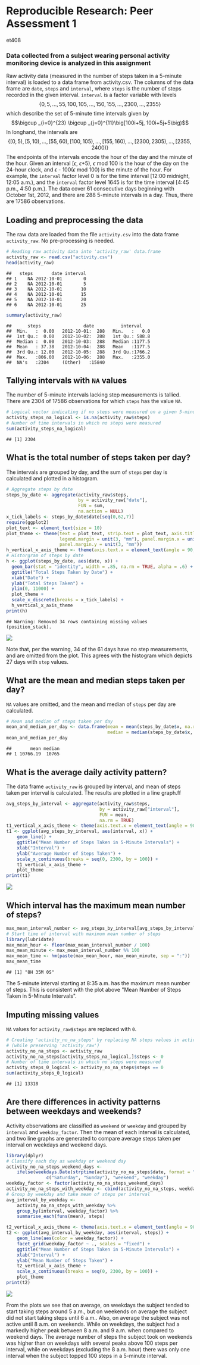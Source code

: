 # Reproducible Research: Peer Assessment 1
et408  

### Data collected from a subject wearing personal activity monitoring device is analyzed in this assignment

Raw activity data (measured in the number of steps taken in a 5-minute interval) is loaded to a data frame from activity.csv. The columns of the data frame are `date`, `steps` and `interval`, where `steps` is the number of steps recorded in the given interval. `interval` is a factor variable with levels $$\{0, 5, ..., 55, 100, 105, ..., 150, 155, ..., 2300, ..., 2355\}$$ which describe the set of 5-minute time intervals given by $$\bigcup _{i=0}^{23} \bigcup _{j=0}^{11}\big[100i+5j, 100i+5j+5\big)$$ In longhand, the intervals are $$\{[0,5), [5,10), ..., [55,60), [100, 105), ..., [155,160), ..., [2300, 2305), ..., [2355, 2400)\}$$ The endpoints of the intervals encode the hour of the day and the minute of the hour. Given an interval [$\epsilon$, $\epsilon$+5), $\epsilon$ mod 100 is the hour of the day on the 24-hour clock, and $\epsilon$ - 100($\epsilon$ mod 100) is the minute of the hour. For example, the `interval` factor level 0 is for the time interval [12:00 midnight, 12:05 a.m.), and the `interval` factor level 1645 is for the time interval [4:45 p.m., 4:50 p.m.). The data cover 61 consecutive days beginning with October 1st, 2012, and there are 288 5-minute intervals in a day. Thus, there are 17586 observations.
 
## Loading and preprocessing the data
The raw data are loaded from the file `activity.csv` into the data frame `activity_raw`. No pre-processing is needed.

```r
# Reading raw activity data into 'activity_raw' data.frame
activity_raw <- read.csv("activity.csv")
head(activity_raw)
```

```
##   steps       date interval
## 1    NA 2012-10-01        0
## 2    NA 2012-10-01        5
## 3    NA 2012-10-01       10
## 4    NA 2012-10-01       15
## 5    NA 2012-10-01       20
## 6    NA 2012-10-01       25
```

```r
summary(activity_raw)
```

```
##      steps                date          interval     
##  Min.   :  0.00   2012-10-01:  288   Min.   :   0.0  
##  1st Qu.:  0.00   2012-10-02:  288   1st Qu.: 588.8  
##  Median :  0.00   2012-10-03:  288   Median :1177.5  
##  Mean   : 37.38   2012-10-04:  288   Mean   :1177.5  
##  3rd Qu.: 12.00   2012-10-05:  288   3rd Qu.:1766.2  
##  Max.   :806.00   2012-10-06:  288   Max.   :2355.0  
##  NA's   :2304     (Other)   :15840
```


## Tallying intervals with `NA` values
The number of 5-minute intervals lacking step measurements is tallied. There are 2304 of 17586 observations for which `steps` has the value `NA`.

```r
# Logical vector indicating if no steps were measured on a given 5-minute interval
activity_steps_na_logical <- is.na(activity_raw$steps)
# Number of time intervals in which no steps were measured
sum(activity_steps_na_logical)
```

```
## [1] 2304
```

## What is the total number of steps taken per day?
The intervals are grouped by day, and the sum of `steps` per day is calculated and plotted in a histogram.

```r
# Aggregate steps by date
steps_by_date <- aggregate(activity_raw$steps, 
                           by = activity_raw["date"], 
                           FUN = sum, 
                           na.action = NULL)
x_tick_labels <- steps_by_date$date[seq(0,62,7)]
require(ggplot2)
plot_text <- element_text(size = 10)
plot_theme <- theme(text = plot_text, strip.text = plot_text, axis.title = plot_text, 
                    legend.margin = unit(3, "mm"), panel.margin.x = unit(10, "mm"),
                    panel.margin.y = unit(3, "mm"))
h_vertical_x_axis_theme <- theme(axis.text.x = element_text(angle = 90, hjust = 0, vjust = 0.5))
# Historgram of steps by date
h <- ggplot(steps_by_date, aes(date, x)) + 
  geom_bar(stat = "identity", width = .85, na.rm = TRUE, alpha = .6) + 
  ggtitle("Total Steps Taken by Date") +
  xlab("Date") +
  ylab("Total Steps Taken") +
  ylim(0, 11000) +
  plot_theme +
  scale_x_discrete(breaks = x_tick_labels) +
  h_vertical_x_axis_theme
print(h)
```

```
## Warning: Removed 34 rows containing missing values (position_stack).
```

![](PA1_template_files/figure-html/total_steps_per_day-1.png)

Note that, per the warning, 34 of the 61 days have no step measurements, and are omitted from the plot. This agrees with the histogram which depicts 27 days with `step` values.

## What are the mean and median steps taken per day?
`NA` values are omitted, and the mean and median of `steps` per day are calculated.

```r
# Mean and median of steps taken per day
mean_and_median_per_day <- data.frame(mean = mean(steps_by_date$x, na.rm = TRUE), 
                                      median = median(steps_by_date$x, na.rm = TRUE))
mean_and_median_per_day
```

```
##       mean median
## 1 10766.19  10765
```

## What is the average daily activity pattern?
The data frame `activity_raw` is grouped by interval, and mean of steps taken per interval is calculated. The results are plotted in a line graph.ff

```r
avg_steps_by_interval <- aggregate(activity_raw$steps, 
                                   by = activity_raw["interval"], 
                                   FUN = mean, 
                                   na.rm = TRUE)
t1_vertical_x_axis_theme <- theme(axis.text.x = element_text(angle = 90, hjust = 1, vjust = 0.5))
t1 <- ggplot(avg_steps_by_interval, aes(interval, x)) +
    geom_line() +
    ggtitle("Mean Number of Steps Taken in 5-Minute Intervals") +
    xlab("Interval") +
    ylab("Average Number of Steps Taken") +
    scale_x_continuous(breaks = seq(0, 2300, by = 100)) +
    t1_vertical_x_axis_theme +
    plot_theme
print(t1)
```

![](PA1_template_files/figure-html/average_daily_activity_pattern-1.png)

## Which interval has the maximum mean number of steps?

```r
max_mean_interval_number <- avg_steps_by_interval[avg_steps_by_interval$x == max(avg_steps_by_interval$x, na.rm = TRUE),]$interval
# Start time of interval with maximum mean number of steps
library(lubridate)
max_mean_hour <- floor(max_mean_interval_number / 100)
max_mean_minute <- max_mean_interval_number %% 100
max_mean_time <- hm(paste(max_mean_hour, max_mean_minute, sep = ":"))
max_mean_time
```

```
## [1] "8H 35M 0S"
```

The 5-minute interval starting at 8:35 a.m. has the maximum mean number of steps. This is consistent with the plot above "Mean Number of Steps Taken in 5-Minute Intervals".

## Imputing missing values
`NA` values for `activity_raw$steps` are replaced with `0`.

```r
# Creating 'activity_no_na_steps' by replacing NA steps values in activity with 0 
# (while preserving 'activity_raw')
activity_no_na_steps <- activity_raw
activity_no_na_steps[activity_steps_na_logical,]$steps <- 0
# Number of time intervals in which no steps were measured
activity_steps_0_logical <- activity_no_na_steps$steps == 0
sum(activity_steps_0_logical)
```

```
## [1] 13318
```

## Are there differences in activity patterns between weekdays and weekends?
Activity observations are classified as `weekend` or `weekday` and grouped by `interval` and `weekday_factor`. Then the mean of each interval is calculated, and two line graphs are generated to compare average steps taken per interval on weekdays and weekend days.

```r
library(dplyr)
# Classify each day as weekday or weekend day
activity_no_na_steps_weekend_days <- 
    ifelse(weekdays.Date(strptime(activity_no_na_steps$date, format = "%Y-%m-%d")) %in%
               c("Saturday", "Sunday"), "weekend", "weekday")
weekday_factor <- factor(activity_no_na_steps_weekend_days)
activity_no_na_steps_with_weekday <- cbind(activity_no_na_steps, weekday_factor)
# Group by weekday and take mean of steps per interval
avg_interval_by_weekday <- 
    activity_no_na_steps_with_weekday %>% 
    group_by(interval, weekday_factor) %>% 
    summarise_each(funs(mean), steps)

t2_vertical_x_axis_theme <- theme(axis.text.x = element_text(angle = 90, hjust = 1, vjust = 0.5))
t2 <- ggplot(avg_interval_by_weekday, aes(interval, steps)) +
    geom_line(aes(color = weekday_factor)) +
    facet_grid(weekday_factor ~ ., scales = "fixed") +
    ggtitle("Mean Number of Steps Taken in 5-Minute Intervals") +
    xlab("Interval") +
    ylab("Mean Number of Steps Taken") +
    t2_vertical_x_axis_theme +
    scale_x_continuous(breaks = seq(0, 2300, by = 100)) +
    plot_theme
print(t2)
```

![](PA1_template_files/figure-html/weekday_and_weekend_activity_patterns-1.png)

From the plots we see that on average, on weekdays the subject tended to start taking steps around 5 a.m., but on weekends on average the subject did not start taking steps until 6 a.m.. Also, on average the subject was not active until 8 a.m. on weekends. While on weekdays, the subject had a markedly higher peak between 8 a.m. and 9 a.m. when compared to weekend days. The average number of steps the subject took on weekends was higher than on weekdays with several peaks above 100 steps per interval, while on weekdays (excluding the 8 a.m. hour) there was only one interval when the subject topped 100 steps in a 5-minute interval. 
